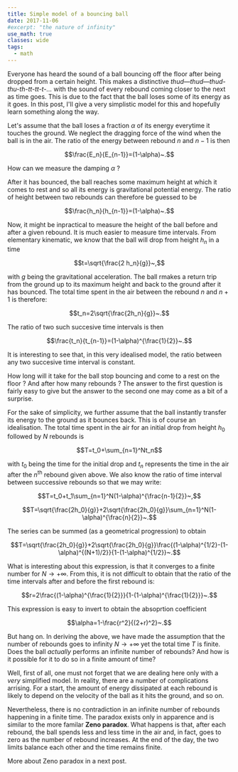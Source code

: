```yaml
---
title: Simple model of a bouncing ball
date: 2017-11-06
#excerpt: "the nature of infinity"
use_math: true
classes: wide
tags:
  - math
---
```


Everyone has heard the sound of a ball bouncing off the floor after being dropped from a certain height. This makes a distinctive *thud—thud—thud-thu-th-tt-tt-t-…* with the sound of every rebound coming closer to the next as time goes. This is due to the fact that the ball loses some of its energy as it goes. In this post, I'll give a very simplistic model for this and hopefully learn something along the way.

Let's assume that the ball loses a fraction $\alpha$ of its energy everytime it touches the ground. We neglect the dragging force of the wind when the ball is in the air. The ratio of the energy between rebound $n$ and $n-1$ is then

$$\frac{E_n}{E_{n-1}}=(1-\alpha)~.$$

How can we measure the damping $\alpha$ ?

After it has bounced, the ball reaches some maximum height at which it comes to rest and so all its energy is gravitational potential energy. The ratio of height between two rebounds can therefore be guessed to be

$$\frac{h_n}{h_{n-1}}=(1-\alpha)~.$$

Now, it might be inpractical to measure the height of the ball before and after a given rebound. It is much easier to measure time intervals. From elementary kinematic, we know that the ball will drop from height $h_n$ in a time

$$t=\sqrt{\frac{2 h_n}{g}}~,$$

with $g$ being the gravitational acceleration. The ball rmakes a return trip from the ground up to its maximum height and back to the ground after it has bounced. The total time spent in the air between the rebound $n$ and $n+1$ is therefore:

$$t_n=2\sqrt{\frac{2h_n}{g}}~.$$

The ratio of two such succesive time intervals is then

$$\frac{t_n}{t_{n-1}}=(1-\alpha)^{\frac{1}{2}}~.$$

It is interesting to see that, in this very idealised model, the ratio between any two succesive time interval is constant.

How long will it take for the ball stop bouncing and come to a rest on the floor ? And after how many rebounds ? The answer to the first question is fairly easy to give but the answer to the second one may come as a bit of a surprise.

 For the sake of simplicity, we further assume that the ball instantly transfer its energy to the ground as it bounces back. This is of course an idealisation. The total time spent in the air for an initial drop from height $h_0$ followed by $N$ rebounds is

$$T=t_0+\sum_{n=1}^Nt_n$$

with $t_0$ being the time for the initial drop and $t_n$ represents the time in the air after the $n^\text{th}$ rebound given above. We also know the ratio of time interval between successive rebounds so that we may write:

$$T=t_0+t_1\sum_{n=1}^N(1-\alpha)^{\frac{n-1}{2}}~,$$

$$T=\sqrt{\frac{2h_0}{g}}+2\sqrt{\frac{2h_0}{g}}\sum_{n=1}^N(1-\alpha)^{\frac{n}{2}}~.$$

The series can be summed (as a geometrical progression) to obtain

$$T=\sqrt{\frac{2h_0}{g}}+2\sqrt{\frac{2h_0}{g}}\frac{(1-\alpha)^{1/2}-(1-\alpha)^{(N+1)/2}}{1-(1-\alpha)^{1/2}}~.$$

What is interesting about this expression, is that it converges to a finite number for $N\rightarrow+\infty$. From this, it is not difficult to obtain that the ratio of the time intervals after and before the first rebound is:

$$r=2\frac{(1-\alpha)^{\frac{1}{2}}}{1-(1-\alpha)^{\frac{1}{2}}}~.$$

This expression is easy to invert to obtain the absoprtion coefficient

$$\alpha=1-\frac{r^2}{(2+r)^2}~.$$

But hang on. In deriving the above, we have made the assumption that the number of rebounds goes to infinity $N\rightarrow+\infty$ yet the total time $T$ is finite. Does the ball *actually* performs an infinite number of rebounds? And how is it possible for it to do so in a finite amount of time?

Well, first of all, one must not forget that we are dealing here only with a *very* simplified model. In reality, there are a number of complications arrising. For a start, the amount of energy dissipated at each rebound is likely to depend on the velocity of the ball as it hits the ground, and so on.

Nevertheless, there is no contradiction in an infinite number of rebounds happening in a finite time. The paradox exists only in apparence and is similar to the more familar **Zeno paradox**. What happens is that, after each rebound, the ball spends less and less time in the air and, in fact, goes to zero as the number of rebound increases. At the end of the day, the two limits balance each other and the time remains finite.

More about Zeno paradox in a next post.
